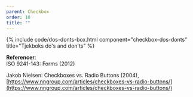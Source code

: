 ```yaml
---
parent: Checkbox
order: 10
title: ""
---
```


{% include code/dos-donts-box.html component="checkbox-dos-donts" title="Tjekboks do's and don'ts" %}

**Referencer**:<br />
ISO 9241-143: Forms (2012)

Jakob Nielsen: Checkboxes vs. Radio Buttons (2004),<br />
[https://www.nngroup.com/articles/checkboxes-vs-radio-buttons/](https://www.nngroup.com/articles/checkboxes-vs-radio-buttons/)
